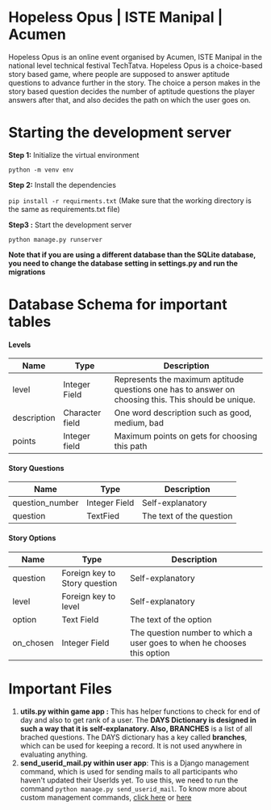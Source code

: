 # Hopeless Opus  | ISTE Manipal | Acumen
Hopeless Opus is an online event organised by Acumen, ISTE Manipal in the national level technical festival TechTatva.
Hopeless Opus is a choice-based story based game, where people are supposed to answer aptitude questions to advance further in the story. The choice a person makes in the story based question decides the number of aptitude questions the player answers after that, and also decides the path on which the user goes on.
# Starting the development server
**Step 1:**  Initialize the virtual environment

`python -m venv env`

**Step 2:** Install the dependencies

`pip install -r requirments.txt` 
(Make sure that the working directory is the same as requirements.txt file)

**Step3 :** Start the development server

`python manage.py runserver`

**Note that if you are using a different database than the SQLite database, you need to change the database setting in settings.py and run the migrations**

# Database Schema for important tables
#### Levels
|  Name | Type   | Description |
| ------------ | ------------ |------------ |
| level  | Integer Field  | Represents the maximum aptitude questions one has to answer on choosing this. This should be unique.|
|  description | Character field  | One word description such as good, medium, bad|
|  points | Integer field  |  Maximum points on gets for choosing this path|

#### Story Questions
|  Name | Type   | Description |
| ------------ | ------------ |------------ |
| question_number  | Integer Field  | Self-explanatory  |
|  question | TextFied  | The text of the question  |

#### Story Options
|  Name | Type   | Description |
| ------------ | ------------ |------------ |
|  question | Foreign key to Story question   | Self-explanatory  |
| level  | Foreign key to level  | Self-explanatory   |
|option  | Text Field  | The text of the option  |
| on_chosen  | Integer Field   | The question number to which a user goes to when he chooses this option |

# Important Files
1. **utils.py  within game app :** This has helper functions to check for end of day and also to get rank of a user.  The **DAYS **Dictionary is designed in such a way that it is self-explanatory. Also,** BRANCHES** is a list of all brached questions. The DAYS dictionary has a key called **branches**, which can be used for keeping a record. It is not used anywhere in evaluating anything.
2. **send_userid_mail.py within user app**:  This is a Django management command, which is used for sending mails to all participants who haven't updated their UserIds yet. To use this, we need to run the command `python manage.py send_userid_mail`. To know more about custom management commands, [click here](https://docs.djangoproject.com/en/3.1/howto/custom-management-commands/ "click here") or [here](https://simpleisbetterthancomplex.com/tutorial/2018/08/27/how-to-create-custom-django-management-commands.html "here")


